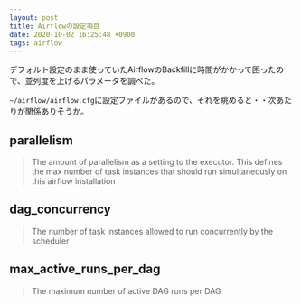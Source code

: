```yaml
---
layout: post
title: Airflowの設定項目
date: 2020-10-02 16:25:48 +0900
tags: airflow
---
```


デフォルト設定のまま使っていたAirflowのBackfillに時間がかかって困ったので、並列度を上げるパラメータを調べた。

`~/airflow/airflow.cfg`に設定ファイルがあるので、それを眺めると・・次あたりが関係ありそうか。


## parallelism
> The amount of parallelism as a setting to the executor. This defines
> the max number of task instances that should run simultaneously
> on this airflow installation

## dag_concurrency
> The number of task instances allowed to run concurrently by the scheduler


## max_active_runs_per_dag
> The maximum number of active DAG runs per DAG
